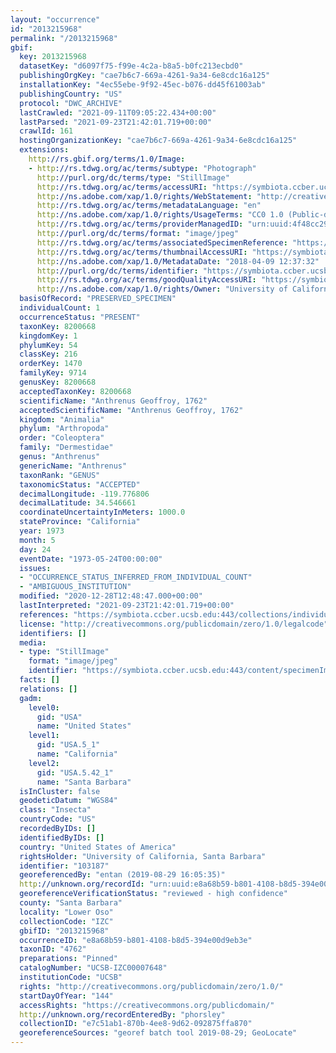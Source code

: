 ```yaml
---
layout: "occurrence"
id: "2013215968"
permalink: "/2013215968"
gbif:
  key: 2013215968
  datasetKey: "d6097f75-f99e-4c2a-b8a5-b0fc213ecbd0"
  publishingOrgKey: "cae7b6c7-669a-4261-9a34-6e8cdc16a125"
  installationKey: "4ec55ebe-9f92-45ec-b076-dd45f61003ab"
  publishingCountry: "US"
  protocol: "DWC_ARCHIVE"
  lastCrawled: "2021-09-11T09:05:22.434+00:00"
  lastParsed: "2021-09-23T21:42:01.719+00:00"
  crawlId: 161
  hostingOrganizationKey: "cae7b6c7-669a-4261-9a34-6e8cdc16a125"
  extensions:
    http://rs.gbif.org/terms/1.0/Image:
    - http://rs.tdwg.org/ac/terms/subtype: "Photograph"
      http://purl.org/dc/terms/type: "StillImage"
      http://rs.tdwg.org/ac/terms/accessURI: "https://symbiota.ccber.ucsb.edu:443/content/specimenImages/UCSB_IZC/UCSB-IZC00007/UCSB-IZC00007648_lg.jpg"
      http://ns.adobe.com/xap/1.0/rights/WebStatement: "http://creativecommons.org/publicdomain/zero/1.0/"
      http://rs.tdwg.org/ac/terms/metadataLanguage: "en"
      http://ns.adobe.com/xap/1.0/rights/UsageTerms: "CC0 1.0 (Public-domain)"
      http://rs.tdwg.org/ac/terms/providerManagedID: "urn:uuid:4f48cc29-536d-46dc-8ac5-824796354cfa"
      http://purl.org/dc/terms/format: "image/jpeg"
      http://rs.tdwg.org/ac/terms/associatedSpecimenReference: "https://symbiota.ccber.ucsb.edu:443/collections/individual/index.php?occid=103187"
      http://rs.tdwg.org/ac/terms/thumbnailAccessURI: "https://symbiota.ccber.ucsb.edu:443/content/specimenImages/UCSB_IZC/UCSB-IZC00007/UCSB-IZC00007648_tn.jpg"
      http://ns.adobe.com/xap/1.0/MetadataDate: "2018-04-09 12:37:32"
      http://purl.org/dc/terms/identifier: "https://symbiota.ccber.ucsb.edu:443/content/specimenImages/UCSB_IZC/UCSB-IZC00007/UCSB-IZC00007648_lg.jpg"
      http://rs.tdwg.org/ac/terms/goodQualityAccessURI: "https://symbiota.ccber.ucsb.edu:443/content/specimenImages/UCSB_IZC/UCSB-IZC00007/UCSB-IZC00007648.jpg"
      http://ns.adobe.com/xap/1.0/rights/Owner: "University of California, Santa Barbara"
  basisOfRecord: "PRESERVED_SPECIMEN"
  individualCount: 1
  occurrenceStatus: "PRESENT"
  taxonKey: 8200668
  kingdomKey: 1
  phylumKey: 54
  classKey: 216
  orderKey: 1470
  familyKey: 9714
  genusKey: 8200668
  acceptedTaxonKey: 8200668
  scientificName: "Anthrenus Geoffroy, 1762"
  acceptedScientificName: "Anthrenus Geoffroy, 1762"
  kingdom: "Animalia"
  phylum: "Arthropoda"
  order: "Coleoptera"
  family: "Dermestidae"
  genus: "Anthrenus"
  genericName: "Anthrenus"
  taxonRank: "GENUS"
  taxonomicStatus: "ACCEPTED"
  decimalLongitude: -119.776806
  decimalLatitude: 34.546661
  coordinateUncertaintyInMeters: 1000.0
  stateProvince: "California"
  year: 1973
  month: 5
  day: 24
  eventDate: "1973-05-24T00:00:00"
  issues:
  - "OCCURRENCE_STATUS_INFERRED_FROM_INDIVIDUAL_COUNT"
  - "AMBIGUOUS_INSTITUTION"
  modified: "2020-12-28T12:48:47.000+00:00"
  lastInterpreted: "2021-09-23T21:42:01.719+00:00"
  references: "https://symbiota.ccber.ucsb.edu:443/collections/individual/index.php?occid=103187"
  license: "http://creativecommons.org/publicdomain/zero/1.0/legalcode"
  identifiers: []
  media:
  - type: "StillImage"
    format: "image/jpeg"
    identifier: "https://symbiota.ccber.ucsb.edu:443/content/specimenImages/UCSB_IZC/UCSB-IZC00007/UCSB-IZC00007648_lg.jpg"
  facts: []
  relations: []
  gadm:
    level0:
      gid: "USA"
      name: "United States"
    level1:
      gid: "USA.5_1"
      name: "California"
    level2:
      gid: "USA.5.42_1"
      name: "Santa Barbara"
  isInCluster: false
  geodeticDatum: "WGS84"
  class: "Insecta"
  countryCode: "US"
  recordedByIDs: []
  identifiedByIDs: []
  country: "United States of America"
  rightsHolder: "University of California, Santa Barbara"
  identifier: "103187"
  georeferencedBy: "entan (2019-08-29 16:05:35)"
  http://unknown.org/recordId: "urn:uuid:e8a68b59-b801-4108-b8d5-394e00d9eb3e"
  georeferenceVerificationStatus: "reviewed - high confidence"
  county: "Santa Barbara"
  locality: "Lower Oso"
  collectionCode: "IZC"
  gbifID: "2013215968"
  occurrenceID: "e8a68b59-b801-4108-b8d5-394e00d9eb3e"
  taxonID: "4762"
  preparations: "Pinned"
  catalogNumber: "UCSB-IZC00007648"
  institutionCode: "UCSB"
  rights: "http://creativecommons.org/publicdomain/zero/1.0/"
  startDayOfYear: "144"
  accessRights: "https://creativecommons.org/publicdomain/"
  http://unknown.org/recordEnteredBy: "phorsley"
  collectionID: "e7c51ab1-870b-4ee8-9d62-092875ffa870"
  georeferenceSources: "georef batch tool 2019-08-29; GeoLocate"
---
```

